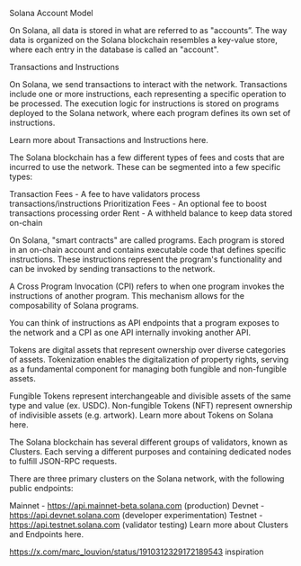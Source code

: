 Solana Account Model

On Solana, all data is stored in what are referred to as "accounts”. 
The way data is organized on the Solana blockchain resembles a key-value store, where each entry in the database is called an "account".



Transactions and Instructions

On Solana, we send transactions to interact with the network. Transactions include one or more instructions, each representing a specific operation to be processed. The execution logic for instructions is stored on programs deployed to the Solana network, where each program defines its own set of instructions.

Learn more about Transactions and Instructions here.

The Solana blockchain has a few different types of fees and costs that are incurred to use the network. These can be segmented into a few specific types:

Transaction Fees - A fee to have validators process transactions/instructions
Prioritization Fees - An optional fee to boost transactions processing order
Rent - A withheld balance to keep data stored on-chain


On Solana, "smart contracts" are called programs. Each program is stored in an on-chain account and contains executable code that defines specific instructions. These instructions represent the program's functionality and can be invoked by sending transactions to the network.



A Cross Program Invocation (CPI) refers to when one program invokes the instructions of another program. This mechanism allows for the composability of Solana programs.

You can think of instructions as API endpoints that a program exposes to the network and a CPI as one API internally invoking another API.

Tokens are digital assets that represent ownership over diverse categories of assets. Tokenization enables the digitalization of property rights, serving as a fundamental component for managing both fungible and non-fungible assets.

Fungible Tokens represent interchangeable and divisible assets of the same type and value (ex. USDC).
Non-fungible Tokens (NFT) represent ownership of indivisible assets (e.g. artwork).
Learn more about Tokens on Solana here.

The Solana blockchain has several different groups of validators, known as Clusters. Each serving a different purposes and containing dedicated nodes to fulfill JSON-RPC requests.

There are three primary clusters on the Solana network, with the following public endpoints:

Mainnet - https://api.mainnet-beta.solana.com (production)
Devnet - https://api.devnet.solana.com (developer experimentation)
Testnet - https://api.testnet.solana.com (validator testing)
Learn more about Clusters and Endpoints here.

https://x.com/marc_louvion/status/1910312329172189543 inspiration
